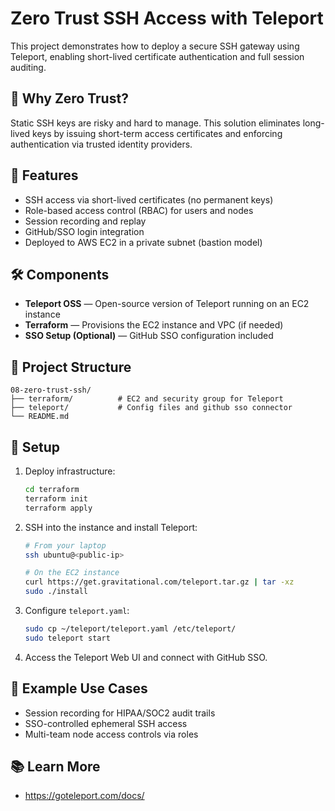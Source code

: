 # Zero Trust SSH Access with Teleport

This project demonstrates how to deploy a secure SSH gateway using Teleport, enabling short-lived certificate authentication and full session auditing.

## 🔐 Why Zero Trust?

Static SSH keys are risky and hard to manage. This solution eliminates long-lived keys by issuing short-term access certificates and enforcing authentication via trusted identity providers.

## 🎯 Features

- SSH access via short-lived certificates (no permanent keys)
- Role-based access control (RBAC) for users and nodes
- Session recording and replay
- GitHub/SSO login integration
- Deployed to AWS EC2 in a private subnet (bastion model)

## 🛠 Components

- **Teleport OSS** — Open-source version of Teleport running on an EC2 instance
- **Terraform** — Provisions the EC2 instance and VPC (if needed)
- **SSO Setup (Optional)** — GitHub SSO configuration included

## 📂 Project Structure

```
08-zero-trust-ssh/
├── terraform/          # EC2 and security group for Teleport
├── teleport/           # Config files and github sso connector
└── README.md
```

## 🚀 Setup

1. Deploy infrastructure:
   ```bash
   cd terraform
   terraform init
   terraform apply
   ```

2. SSH into the instance and install Teleport:
   ```bash
   # From your laptop
   ssh ubuntu@<public-ip>

   # On the EC2 instance
   curl https://get.gravitational.com/teleport.tar.gz | tar -xz
   sudo ./install
   ```

3. Configure `teleport.yaml`:
   ```bash
   sudo cp ~/teleport/teleport.yaml /etc/teleport/
   sudo teleport start
   ```

4. Access the Teleport Web UI and connect with GitHub SSO.

## 🧪 Example Use Cases

- Session recording for HIPAA/SOC2 audit trails
- SSO-controlled ephemeral SSH access
- Multi-team node access controls via roles

## 📚 Learn More

- https://goteleport.com/docs/
